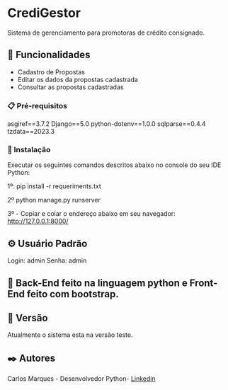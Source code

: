 # CrediGestor

Sistema de gerenciamento para promotoras de crédito consignado.

## 🚀 Funcionalidades

- Cadastro de Propostas
- Editar os dados da propostas cadastrada
- Consultar as propostas cadastradas

### 📋 Pré-requisitos

asgiref==3.7.2
Django==5.0
python-dotenv==1.0.0
sqlparse==0.4.4
tzdata==2023.3

### 🔧 Instalação

Executar os seguintes comandos descritos abaixo no console do seu IDE Python:

1º: 
pip install -r requeriments.txt

2º
python manage.py runserver

3º - Copiar e colar o endereço abaixo em seu navegador:
http://127.0.0.1:8000/

## ⚙️ Usuário Padrão
Login: admin
Senha: admin

## 🔩 Back-End feito na linguagem python e Front-End feito com bootstrap.

## 📌 Versão

Atualmente o sistema esta na versão teste.

## ✒️ Autores

Carlos Marques - Desenvolvedor Python- [Linkedin](https://www.linkedin.com/in/carlos-marques-b46080287/)

